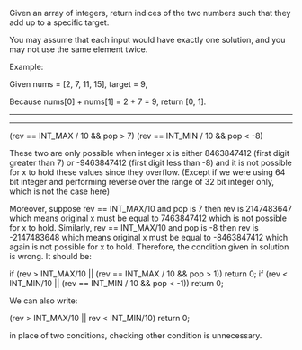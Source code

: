 Given an array of integers, return indices of the two numbers such that they add up to a specific target.

You may assume that each input would have exactly one solution, and you may not use the same element twice.

Example:

Given nums = [2, 7, 11, 15], target = 9,

Because nums[0] + nums[1] = 2 + 7 = 9,
return [0, 1].




---------------------------------------------------
--------------------------------------------------

(rev == INT_MAX / 10 && pop > 7)
(rev == INT_MIN / 10 && pop < -8)

These two are only possible when integer x is either 8463847412 (first digit greater than 7) or -9463847412 (first digit less than -8)
and it is not possible for x to hold these values since they overflow.
(Except if we were using 64 bit integer and performing reverse over the range of 32 bit integer only, which is not the case here)

Moreover, suppose rev == INT_MAX/10 and pop is 7 then rev is 2147483647 which means
original x must be equal to 7463847412 which is not possible for x to hold.
Similarly, rev == INT_MAX/10 and pop is -8 then rev is -2147483648 which means
original x must be equal to -8463847412 which again is not possible for x to hold.
Therefore, the condition given in solution is wrong. It should be:

if (rev > INT_MAX/10 || (rev == INT_MAX / 10 && pop > 1)) return 0;
if (rev < INT_MIN/10 || (rev == INT_MIN / 10 && pop < -1)) return 0;

We can also write:

(rev > INT_MAX/10 || rev < INT_MIN/10) return 0;

in place of two conditions, checking other condition is unnecessary.